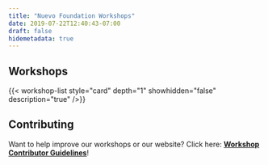 ```yaml
---
title: "Nuevo Foundation Workshops"
date: 2019-07-22T12:40:43-07:00
draft: false
hidemetadata: true
---
```


## Workshops

{{< workshop-list style="card" depth="1" showhidden="false" description="true"  />}}

## Contributing

Want to help improve our workshops or our website? Click here: **[Workshop Contributor Guidelines](guidelines/)**!
